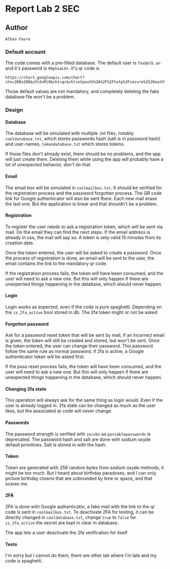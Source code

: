 # Report Lab 2 SEC

## Author

```
Alban Favre
```

### Default account

The code comes with a pre-filled database.
The default user is `fav@alb.an` and it's password is `90p5saLU+`.
It's qr code is 

```
https://chart.googleapis.com/chart?chs=200x200&chld=M|0&cht=qr&chl=otpauth%3A%2F%2Ftotp%2Fsecure%2520auth%2520dot%2520com%3Fsecret%3DGYHVYI7YY5T4OC4FPQA7M6UXUCUMRSBD%26issuer%3D2FA
```
Those default values are not mandatory, and completely deleting the fake database file won't be a problem.


### Design

#### Database

The database will be simulated with multiple .txt files, notably `cooldatabase.txt`, which stores passwords hash (salt is in password hash) and user-names, `tokendatabase.txt` which stores tokens.

If those files don't already exist, there should be no problems, and the app will just create them.
Deleting them while using the app will probably have a lot of unexpected behavior, don't do that.

#### Email

The email box will be simulated in `coolmailbox.txt`. It should be verified for the registration process and the password forgotten process.
The QR code link for Google authenticator will also be sent there.
Each new mail erase the last one. But the application is linear and that shouldn't be a problem.

#### Registration

To register the user needs to ask a registration token, which will be sent via mail.
On the email they can find the next steps.
If the email address is already in use, the mail will say so.
A token is only valid 15 minutes from its creation date.

Once the token entered, the user will be asked to create a password.
Once the process of registration is done, an email will be sent to the user, the email contains the link to the mandatory qr code.

If the registration process fails, the token will have been consumed, and the user will need to ask a new one.
But this will only happen if there are unexpected things happening in the database, which should never happen.

#### Login

Login works as expected, even if the code is pure spaghetti.
Depending on the `is_2fa_active` bool stored in db. The 2fa token might or not be asked

#### Forgotten password

Ask for a password reset token that will be sent by mail, if an incorrect email is given, the token will still be created and stored, but won't be sent.
Once the token entered, the user can change their password. This password follow the same rule as normal password.
if 2fa is active, a Google authenticator token will be asked first.

If the pass reset process fails, the token will have been consumed, and the user will need to ask a new one.
But this will only happen if there are unexpected things happening in the database, which should never happen.

#### Changing 2fa state

This operation will always ask for the same thing as login would. Even if the user is already logged in.
2fa state can be changed as much as the user likes, but the associated qr code will never change.


#### Passwords

The password strength is verified with `zxcvbn` as `passablepasswords` is deprecated.
The password hash and salt are done with sodium oxyde default primitives. Salt is stored in with the hash.

#### Token

Token are generated with 256 random bytes from sodium oxyde methods, it might be too much. But I heard about birthday paradoxes, and I can only picture birthday clowns that are unbounded by time or space, and that scares me.

#### 2FA

2FA is done with Google authenticator, a fake mail with the link to the qr code is sent in `coolmailbox.txt`.
To deactivate 2FA for testing, it can be directly changed in `cooldatabase.txt`, change `true` to `false` for `is_2fa_active`
the secret are kept in clear in database.

The app lets a user deactivate the 2fa verification for itself

#### Tests

I'm sorry but I cannot do them, there are other lab where I'm late and my code is spaghetti.
